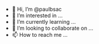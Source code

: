 - 👋 Hi, I’m @paulbsac
- 👀 I’m interested in ...
- 🌱 I’m currently learning ...
- 💞️ I’m looking to collaborate on ...
- 📫 How to reach me ...

<!---
paulbsac/paulbsac is a ✨ special ✨ repository because its `README.md` (this file) appears on your GitHub profile.
You can click the Preview link to take a look at your changes.
--->
